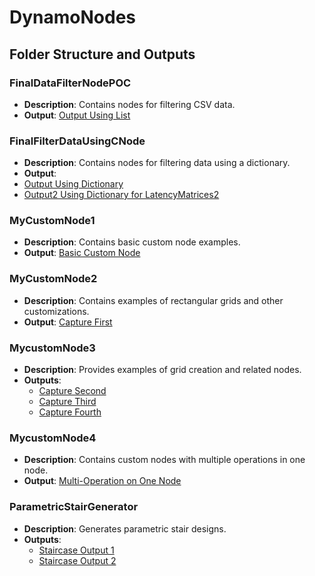 # DynamoNodes

## Folder Structure and Outputs

### FinalDataFilterNodePOC
- **Description**: Contains nodes for filtering CSV data.
- **Output**: [Output Using List](FinalDataFilterNodePOC/Output%20Using%20list.JPG)

### FinalFilterDataUsingCNode
- **Description**: Contains nodes for filtering data using a dictionary.
- **Output**: 
- [Output Using Dictionary](FinalFilterDataUsingCNode/Output%20using%20dictionary.JPG)
- [Output2 Using Dictionary for LatencyMatrices2](https://github.com/AbhishekSCCTech/DynamoNodes/blob/main/Output2.JPG)

### MyCustomNode1
- **Description**: Contains basic custom node examples.
- **Output**: [Basic Custom Node](MyCustomNode1/basic%20custom%20node.JPG)

### MyCustomNode2
- **Description**: Contains examples of rectangular grids and other customizations.
- **Output**: [Capture First](MyCustomNode2/Capturefirst.JPG)

### MycustomNode3
- **Description**: Provides examples of grid creation and related nodes.
- **Outputs**:  
  - [Capture Second](MycustomNode3/CaptureSecon.JPG)  
  - [Capture Third](MycustomNode3/Capturethird.JPG)  
  - [Capture Fourth](MycustomNode3/Capturefoursth.JPG)

### MycustomNode4
- **Description**: Contains custom nodes with multiple operations in one node.
- **Output**: [Multi-Operation on One Node](MycustomNode4/Mutiopration%20on%20one%20node.jpg)

### ParametricStairGenerator
- **Description**: Generates parametric stair designs.
- **Outputs**:  
  - [Staircase Output 1](ParametricStairGenerator/staircase%20output.JPG)  
  - [Staircase Output 2](ParametricStairGenerator/staircase%20output%202.JPG)

